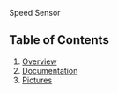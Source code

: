 Speed Sensor

## Table of Contents
1. [Overview](#overview)
3. [Documentation](#documentation)
2. [Pictures](#pictures)
